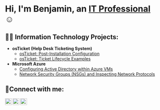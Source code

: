 <h1>Hi, I'm Benjamin, an <a href="https://linkedin.com/in/benjamin-wiii-61b4b4196">IT Professional</a>☺</h1>

<h2>👨‍💻 Information Technology Projects:</h2>

- <b>osTicket (Help Desk Ticketing System)</b>
  - [osTicket: Post-Installation Configuration](https://github.com/BenW618/post-install-config)
  - [osTicket: Ticket Lifecycle Examples](https://github.com/BenW618/ticket-lifecycle)
- <b>Microsoft Azure</b>
  - [Configuring Active Directory within Azure VMs](https://github.com/BenW618/configure-ad)
  - [Network Security Groups (NSGs) and Inspecting Network Protocols](https://github.com/BenW618/azure-network-protocols)

<h2>🤳Connect with me:</h2>

[<img align="left" alt="Josh | Twitter" width="22px" src="https://cdn.jsdelivr.net/npm/simple-icons@v3/icons/twitter.svg" />][twitter]
[<img align="left" alt="Josh | LinkedIn" width="22px" src="https://cdn.jsdelivr.net/npm/simple-icons@v3/icons/linkedin.svg" />][linkedin]
[<img align="left" alt="Josh | Instagram" width="22px" src="https://cdn.jsdelivr.net/npm/simple-icons@v3/icons/instagram.svg" />][instagram]

[twitter]: https://twitter.com/Josh
[instagram]: https://www.instagram.com/Josh
[linkedin]: https://linkedin.com/in/benjamin-wiii-61b4b4196

